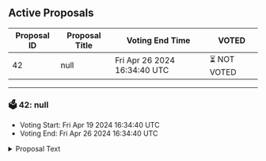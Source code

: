 ## Active Proposals

| Proposal ID | Proposal Title | Voting End Time | VOTED |
|-------------|----------------|-----------------|-------|
| 42 | null | Fri Apr 26 2024 16:34:40 UTC | ⏳ NOT VOTED |

---

### 🗳 42: null
- Voting Start: Fri Apr 19 2024 16:34:40 UTC
- Voting End: Fri Apr 26 2024 16:34:40 UTC

<details>
<summary>Proposal Text</summary>
 
null
</details>
